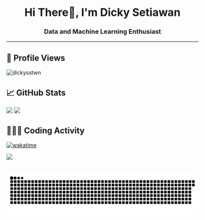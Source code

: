 <!--
**dickysstwn/dickysstwn** is a ✨ _special_ ✨ repository because its `README.md` (this file) appears on your GitHub profile.

Here are some ideas to get you started:

- 🔭 I’m currently working on ...
- 🌱 I’m currently learning ...
- 👯 I’m looking to collaborate on ...
- 🤔 I’m looking for help with ...
- 💬 Ask me about ...
- 📫 How to reach me: ...
- 😄 Pronouns: ...
- ⚡ Fun fact: ...
-->

<h1 align="center">Hi There👋, I'm Dicky Setiawan</h1>
<h3 align="center">Data and Machine Learning Enthusiast</h3>
<hr />

## 👀 Profile Views
<p align="left"><img src="https://komarev.com/ghpvc/?username=dickysstwn&label=Profile%20views&color=0e75b6&style=flat" alt="dickysstwn" /></p>


## 📈 GitHub Stats
<p>
  <tr>
    
<td><img src="https://github-readme-stats.vercel.app/api?username=dickysstwn&show_icons=true&hide_border=true&theme=radical&layout=compact" /></td>
  <td><img src="https://github-readme-stats.vercel.app/api/top-langs/?username=dickysstwn&&layout=compact&langs_count=8&theme=radical&hide_border=true" height="195"/></td>
  </tr>
</p>


## 👨🏻‍💻 Coding Activity
[![wakatime](https://wakatime.com/badge/user/fe54cec6-cb75-4d5a-95a9-26fa2c396803.svg)](https://wakatime.com/@fe54cec6-cb75-4d5a-95a9-26fa2c396803)
<p>
  <img src="https://github-readme-stats.vercel.app/api/wakatime?username=dickysstwn&layout=compact&theme=chartreuse-dark&hide_border=true&v=2" />
</p>

<br />
<img src="https://github.com/SyifaAinnur/SyifaAinnur/blob/output/github-contribution-grid-snake.svg">
<br />
